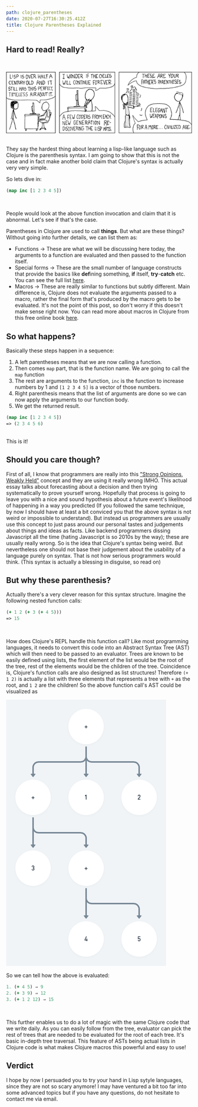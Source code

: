 ```yaml
---
path: clojure_parentheses
date: 2020-07-27T16:30:25.412Z
title: Clojure Parentheses Explained
---
```


## Hard to read! Really?

<br/>

![XKCD](../images/lisp.png)

<br/>
They say the hardest thing about learning a lisp-like language such as Clojure is the parenthesis syntax. I am going to show that this is not the case and in fact make another bold claim that Clojure's syntax is actually very very simple.

So lets dive in:

```clojure
(map inc [1 2 3 4 5])
```

<br/>

People would look at the above function invocation and claim that it is abnormal. Let's see if that's the case.

Parentheses in Clojure are used to call **things**. But what are these things? Without going into further details, we can list them as:

- Functions → These are what we will be discussing here today, the arguments to a function are evaluated and then passed to the function itself.
- Special forms → These are the small number of language constructs that provide the basics like **def**ining something, **if** itself, **try**-**catch** etc. You can see the full list [here](https://clojure.org/reference/special_forms).
- Macros → These are really similar to functions but subtly different. Main difference is, Clojure does not evaluate the arguments passed to a macro, rather the final form that's produced by the macro gets to be evaluated. It's not the point of this post, so don't worry if this doesn't make sense right now. You can read more about macros in Clojure from this free online book [here](https://www.braveclojure.com/read-and-eval/).

## So what happens?

Basically these steps happen in a sequence:

1. A left parentheses means that we are now calling a function.
2. Then comes `map` part, that is the function name. We are going to call the `map` function
3. The rest are arguments to the function, `inc` is the function to increase numbers by 1 and `[1 2 3 4 5]` is a vector of those numbers.
4. Right parenthesis means that the list of arguments are done so we can now apply the arguments to our function body.
5. We get the returned result.

```clojure
(map inc [1 2 3 4 5])
=> (2 3 4 5 6)
```

<br/>
This is it!

## Should you care though?

First of all, I know that programmers are really into this ["Strong Opinions, Weakly Held"](https://www.saffo.com/02008/07/26/strong-opinions-weakly-held/) concept and they are using it really wrong IMHO. This actual essay talks about forecasting about a decision and then trying systematically to prove yourself wrong. Hopefully that process is going to leave you with a nice and sound hypothesis about a future event's likelihood of happening in a way you predicted (If you followed the same technique, by now I should have at least a bit conviced you that the above syntax is not weird or impossible to understand). But instead us programmers are usually use this concept to just pass around our personal tastes and judgements about things and ideas as facts. Like backend programmers dissing Javascript all the time (hating Javascript is so 2010s by the way); these are usually really wrong. So is the idea that Clojure's syntax being weird. But nevertheless one should not base their judgement about the usability of a language purely on syntax. That is not how serious programmers would think. (This syntax is actually a blessing in disguise, so read on)

## But why these parenthesis?

Actually there's a very clever reason for this syntax structure. Imagine the following nested function calls:

```clojure
(+ 1 2 (+ 3 (+ 4 5)))
=> 15
```

<br/>

How does Clojure's REPL handle this function call? Like most programming languages, it needs to convert this code into an Abstract Syntax Tree (AST) which will then need to be passed to an evaluator. Trees are known to be easily defined using lists, the first element of the list would be the root of the tree, rest of the elements would be the children of the tree. Coincidence is, Clojure's function calls are also designed as list structures! Therefore `(+ 1 2)` is actually a list with three elements that represents a tree with `+` as the root, and `1 2` are the children! So the above function call's AST could be visualized as

![AST](../images/ast.png)

So we can tell how the above is evaluated:

```clojure
1. (+ 4 5) ⇒ 9
2. (+ 3 9) ⇒ 12
3. (+ 1 2 12) ⇒ 15
```

<br/>

This further enables us to do a lot of magic with the same Clojure code that we write daily. As you can easily follow from the tree, evaluator can pick the rest of trees that are needed to be evaluated for the root of each tree. It's basic in-depth tree traversal. This feature of ASTs being actual lists in Clojure code is what makes Clojure macros this powerful and easy to use!

## Verdict

I hope by now I persuaded you to try your hand in Lisp sytyle languages, since they are not so scary anymore! I may have ventured a bit too far into some advanced topics but if you have any questions, do not hesitate to contact me via email.
